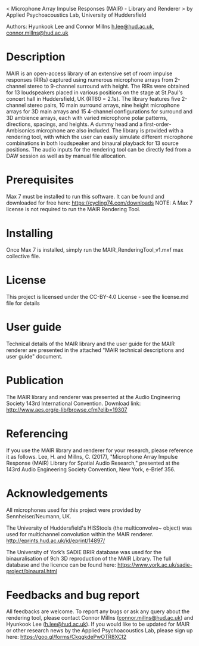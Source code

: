 < Microphone Array Impulse Responses (MAIR) - Library and Renderer >
by Applied Psychoacoustics Lab, University of Huddersfield

Authors: Hyunkook Lee and Connor Millns
h.lee@hud.ac.uk, connor.millns@hud.ac.uk

# Description
MAIR is an open-access library of an extensive set of room impulse responses (RIRs) captured using numerous microphone arrays from 2-channel stereo to 9-channel surround with height. The RIRs were obtained for 13 loudspeakers placed in various positions on the stage at St.Paul's concert hall in Huddersfield, UK (RT60 = 2.1s). The library features five 2-channel stereo pairs, 10 main surround arrays, nine height microphone arrays for 3D main arrays and 15 4-channel configurations for surround and 3D ambience arrays, each with varied microphone polar patterns, directions, spacings, and heights. A dummy head and a first-order-Ambisonics microphone are also included. The library is provided with a rendering tool, with which the user can easily simulate different microphone combinations in both loudspeaker and binaural playback for 13 source positions. The audio inputs for the rendering tool can be directly fed from a DAW session as well as by manual file allocation.

# Prerequisites
Max 7 must be installed to run this software. It can be found and downloaded for free here:
https://cycling74.com/downloads
NOTE: A Max 7 license is not required to run the MAIR Rendering Tool. 

# Installing
Once Max 7 is installed, simply run the MAIR_RenderingTool_v1.mxf max collective file.

# License
This project is licensed under the CC-BY-4.0 License - see the license.md file for details

# User guide
Technical details of the MAIR library and the user guide for the MAIR renderer are presented in the attached "MAIR technical descriptions and user guide" document.

# Publication
The MAIR library and renderer was presented at the Audio Engineering Society 143rd International Convention. 
Download link: http://www.aes.org/e-lib/browse.cfm?elib=19307

# Referencing
If you use the MAIR library and renderer for your research, please reference it as follows.
Lee, H. and Millns, C. (2017), "Microphone Array Impulse Response (MAIR) Library for Spatial Audio Research," presented at the 143rd Audio Engineering Society Convention, New York, e-Brief 356.

# Acknowledgements
All microphones used for this project were provided by Sennheiser/Neumann, UK.

The University of Huddersfield's HISStools (the multiconvolve~ object) was used for multichannel convolution within the MAIR renderer.
http://eprints.hud.ac.uk/id/eprint/14897/

The University of York’s SADIE BRIR database was used for the binauralisation of 9ch 3D reproduction of the MAIR Library.
The full database and the licence can be found here:
https://www.york.ac.uk/sadie-project/binaural.html

# Feedbacks and bug report
All feedbacks are welcome. To report any bugs or ask any query about the rendering tool, please contact Connor Millns (connor.millns@hud.ac.uk) and Hyunkook Lee (h.lee@hud.ac.uk).
If you would like to be updated for MAIR or other research news by the Applied Psychoacoustics Lab, please sign up here: https://goo.gl/forms/CkqgkdePwOTR8XCI2


